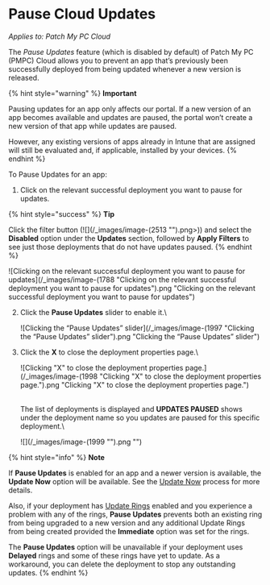 # Pause Cloud Updates

_Applies to: Patch My PC Cloud_

The _Pause Updates_ feature (which is disabled by default) of Patch My PC (PMPC) Cloud allows you to prevent an app that’s previously been successfully deployed from being updated whenever a new version is released.

{% hint style="warning" %}
**Important**

Pausing updates for an app only affects our portal. If a new version of an app becomes available and updates are paused, the portal won’t create a new version of that app while updates are paused.

However, any existing versions of apps already in Intune that are assigned will still be evaluated and, if applicable, installed by your devices.
{% endhint %}

To Pause Updates for an app:

1. Click on the relevant successful deployment you want to pause for updates.

{% hint style="success" %}
**Tip**

Click the filter button (![](/_images/image-(2513 "").png>)) and select the **Disabled** option under the **Updates** section, followed by **Apply Filters** to see just those deployments that do not have updates paused.&#x20;
{% endhint %}

![Clicking on the relevant successful deployment you want to pause for updates](/_images/image-(1788 "Clicking on the relevant successful deployment you want to pause for updates").png "Clicking on the relevant successful deployment you want to pause for updates")

2.  Click the **Pause Updates** slider to enable it.\


    ![Clicking the “Pause Updates” slider](/_images/image-(1997 "Clicking the “Pause Updates” slider").png "Clicking the “Pause Updates” slider")


3.  Click the **X** to close the deployment properties page.\


    ![Clicking &#x22;X&#x22; to close the deployment properties page.](/_images/image-(1998 "Clicking &#x22;X&#x22; to close the deployment properties page.").png "Clicking &#x22;X&#x22; to close the deployment properties page.")

    \
    The list of deployments is displayed and **UPDATES PAUSED** shows under the deployment name so you updates are paused for this specific deployment.\


    ![](/_images/image-(1999 "").png "")

{% hint style="info" %}
**Note**

If **Pause Updates** is enabled for an app and a newer version is available, the **Update Now** option will be available. See the [Update Now](sync-now-cloud-feature.md) process for more details.

Also, if your deployment has [Update Rings](../cloud-update-rings/) enabled and you experience a problem with any of the rings, **Pause Updates** prevents both an existing ring from being upgraded to a new version and any additional Update Rings from being created provided the **Immediate** option was set for the rings.

The **Pause Updates** option will be unavailable if your deployment uses **Delayed** rings and some of these rings have yet to update. As a workaround, you can delete the deployment to stop any outstanding updates.
{% endhint %}
